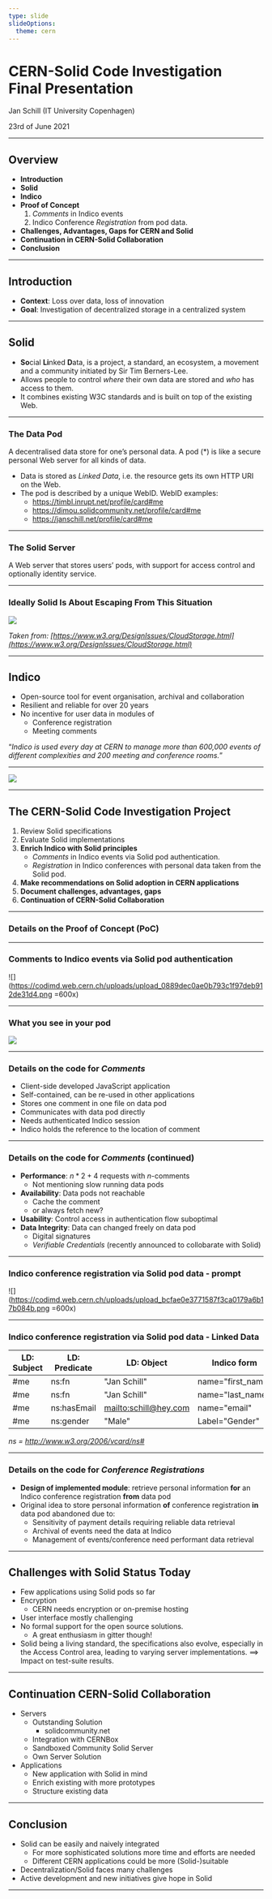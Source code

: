 ```yaml
---
type: slide
slideOptions:
  theme: cern
---
```


# CERN-Solid Code Investigation</br>Final Presentation

Jan Schill (IT University Copenhagen)

23rd of June 2021

---

## Overview

* **Introduction**
* **Solid**
* **Indico**
* **Proof of Concept**
    1. _Comments_ in Indico events
    2. Indico Conference _Registration_ from pod data.
* **Challenges, Advantages, Gaps for CERN and Solid**
* **Continuation in CERN-Solid Collaboration**
* **Conclusion**

---

## Introduction

* **Context**: Loss over data, loss of innovation
* **Goal**: Investigation of decentralized storage in a centralized system

---

## Solid

* **So**cial **Li**nked **D**ata, is a project, a standard, an ecosystem, a movement and a community initiated by Sir Tim Berners-Lee.
* Allows people to control _where_ their own data are stored and _who_ has access to them.
* It combines existing W3C standards and is built on top of the existing Web.

---

### The Data Pod

A decentralised data store for one’s personal data. A pod (*) is like a secure personal Web server for all kinds of data.
* Data is stored as _Linked Data_, i.e. the resource gets its own HTTP URI on the Web.
* The pod is described by a unique WebID. WebID examples:
    * https://timbl.inrupt.net/profile/card#me
    * https://dimou.solidcommunity.net/profile/card#me
    * https://janschill.net/profile/card#me

---

### The Solid Server

A Web server that stores users’ pods, with support for access control and optionally identity service.

---

### Ideally Solid Is About Escaping From This Situation

![](https://codimd.web.cern.ch/uploads/upload_50196f49ba7d0c4698c6fa16fde91d4d.png)

_Taken from: [https://www.w3.org/DesignIssues/CloudStorage.html](https://www.w3.org/DesignIssues/CloudStorage.html)_

---

## Indico

* Open-source tool for event organisation, archival and collaboration
* Resilient and reliable for over 20 years
* No incentive for user data in modules of
    * Conference registration
    * Meeting comments

“*Indico is used every day at CERN to manage more than 600,000 events of different complexities and 200 meeting and conference rooms.*”

---

![](https://codimd.web.cern.ch/uploads/upload_925432015b8cf5e6a4cb4c83938d0b09.png)

---

## The CERN-Solid Code Investigation Project

1. Review Solid specifications
2. Evaluate Solid implementations
3. **Enrich Indico with Solid principles**
    * _Comments_ in Indico events via Solid pod authentication.
    * _Registration_ in Indico conferences with personal data taken from the Solid pod.
4. **Make recommendations on Solid adoption in CERN applications**
5. **Document challenges, advantages, gaps**
6. **Continuation of CERN-Solid Collaboration**

---

### Details on the Proof of Concept (PoC)


---

### Comments to Indico events via Solid pod authentication

![](https://codimd.web.cern.ch/uploads/upload_0889dec0ae0b793c1f97deb912de31d4.png =600x)

---

### What you see in your pod

![](https://codimd.web.cern.ch/uploads/upload_43756b69fc349d881b768cb9c8192dff.png)

---

### Details on the code for _Comments_

* Client-side developed JavaScript application
* Self-contained, can be re-used in other applications
* Stores one comment in one file on data pod
* Communicates with data pod directly
* Needs authenticated Indico session
* Indico holds the reference to the location of comment

---

### Details on the code for _Comments_ (continued)

* **Performance**: $n * 2+4$ requests with $n$-comments
    * Not mentioning slow running data pods
* **Availability**: Data pods not reachable
    * Cache the comment
    * or always fetch new?
* **Usability**: Control access in authentication flow suboptimal
* **Data Integrity**: Data can changed freely on data pod
    * Digital signatures
    * *Verifiable Credentials* (recently announced to collobarate with Solid)

---

### Indico conference registration via Solid pod data - prompt

![](https://codimd.web.cern.ch/uploads/upload_bcfae0e3771587f3ca0179a6b17b084b.png =600x)

---

### Indico conference registration via Solid pod data - Linked Data

| LD: Subject | LD: Predicate | LD: Object              | Indico form       |
| ----------- | ------------- | ----------------------- | ----------------- |
| #me         | ns:fn         | "Jan Schill"            | name="first_name" |
| #me         | ns:fn         | "Jan Schill"            | name="last_name"  |
| #me         | ns:hasEmail   | <mailto:schill@hey.com> | name="email"      |
| #me         | ns:gender     | "Male"                  | Label="Gender"    |

*ns = http://www.w3.org/2006/vcard/ns#*

---

### Details on the code for _Conference Registrations_

* **Design of implemented module**: retrieve personal information **for** an Indico conference registration **from** data pod
* Original idea to store personal information **of** conference registration **in** data pod abandoned due to:
    * Sensitivity of payment details requiring reliable data retrieval
    * Archival of events need the data at Indico
    * Management of events/conference need performant data retrieval

---

## Challenges with Solid Status Today

* Few applications using Solid pods so far
* Encryption
    * CERN needs encryption or on-premise hosting
* User interface mostly challenging
* No formal support for the open source solutions.
    * A great enthusiasm in gitter though!
* Solid being a living standard, the specifications also evolve, especially in the Access Control area, leading to varying server implementations.
==> Impact on  test-suite results.

---

## Continuation CERN-Solid Collaboration

* Servers
    * Outstanding Solution
        * solidcommunity.net
    * Integration with CERNBox
    * Sandboxed Community Solid Server
    * Own Server Solution
* Applications
    * New application with Solid in mind
    * Enrich existing with more prototypes
    * Structure existing data

---

## Conclusion

* Solid can be easily and naively integrated
    * For more sophisticated solutions more time and efforts are needed
    * Different CERN applications could be more (Solid-)suitable
* Decentralization/Solid faces many challenges
* Active development and new initiatives give hope in Solid

---
